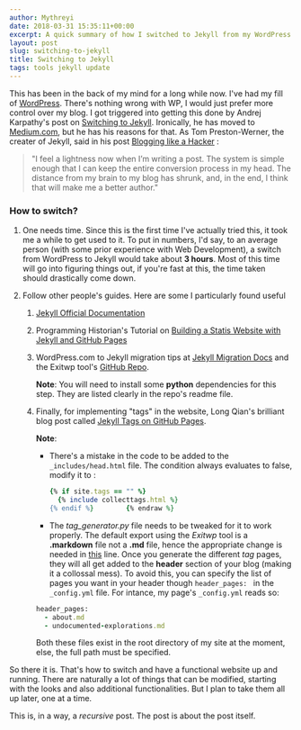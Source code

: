 ```yaml
---
author: Mythreyi
date: 2018-03-31 15:35:11+00:00
excerpt: A quick summary of how I switched to Jekyll from my WordPress.com site.
layout: post
slug: switching-to-jekyll
title: Switching to Jekyll
tags: tools jekyll update
---
```


This has been in the back of my mind for a long while now. I've had my fill of [WordPress](https://www.wordpress.com). There's nothing wrong with WP, I would just prefer more control over my blog. I got triggered into getting this done by Andrej Karpathy's post on [Switching to Jekyll](http://karpathy.github.io/2014/07/01/switching-to-jekyll/). Ironically, he has moved to [Medium.com](https://medium.com), but he has his reasons for that. As Tom Preston-Werner, the creater of Jekyll, said in his post [Blogging like a Hacker](http://tom.preston-werner.com/2008/11/17/blogging-like-a-hacker.html) :

> "I feel a lightness now when I’m writing a post. The system is simple enough that I can keep the entire conversion process in my head. The distance from my brain to my blog has shrunk, and, in the end, I think that will make me a better author."

### How to switch?

1. One needs time. Since this is the first time I've actually tried this, it took me a while to get used to it. To put in numbers, I'd say, to an average person (with some prior experience with Web Development), a switch from WordPress to Jekyll would take about **3 hours**. Most of this time will go into figuring things out, if you're fast at this, the time taken should drastically come down.

2. Follow other people's guides. Here are some I particularly found useful

   1.  [Jekyll Official Documentation](https://jekyllrb.com/docs/home/)

   2. Programming Historian's Tutorial on [Building a Statis Website with Jekyll and GitHub Pages](https://programminghistorian.org/lessons/building-static-sites-with-jekyll-github-pages)

   3. WordPress.com to Jekyll migration tips at [Jekyll Migration Docs](https://import.jekyllrb.com/docs/wordpressdotcom/) and the Exitwp tool's [GitHub Repo](https://github.com/thomasf/exitwp). 

      __Note__: You will need to install some **python** dependencies for this step. They are listed clearly in the repo's readme file.

   4. Finally, for implementing "tags" in the website, Long Qian's brilliant blog post called [Jekyll Tags on GitHub Pages](http://longqian.me/2017/02/09/github-jekyll-tag/). 

      **Note**: 

      - There's a mistake in the code to be added to the `_includes/head.html` file. The condition always evaluates to false, modify it to :

        ```ruby        {% raw %}
        {% if site.tags == "" %}
          {% include collecttags.html %}
        {% endif %}        {% endraw %}
        ```

      - The _tag_generator.py_ file needs to be tweaked for it to work properly. The default export using the _Exitwp_ tool is a **.markdown** file not a **.md** file, hence the appropriate change is needed in [this](https://github.com/qian256/qian256.github.io/blob/4c1239bf085d30d81c8df2e1bb41c21f5754192e/tag_generator.py#L19) line.
      Once you generate the different _tag_ pages, they will all get added to the  **header** section of your blog (making it a collossal mess). To avoid this, you can specify the list of pages you want in your header though `header_pages: ` in the `_config.yml` file. For intance, my page's `_config.yml` reads so:
      
      ```ruby
      header_pages:
        - about.md
        - undocumented-explorations.md
      ```

      Both these files exist in the root directory of my site at the moment, else, the full path must be specified.

So there it is. That's how to switch and have a functional website up and running. There are naturally a lot of things that can be modified, starting with the looks and also additional functionalities. But I plan to take them all up later, one at a time.

This is, in a way, a _recursive_ post. The post is about the post itself.